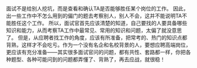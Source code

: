 面试不是给别人挖坑，而是查看和确认TA是否能够胜任某个岗位的工作。
因此，出一些工作中不怎么用到的偏门的题去考察别人，别人不会，这并不能说明TA不能胜任这个工作。
所以，面试官首先应该清楚的知道，自己要找的人要具备哪些知识和能力，从而考察TA工作中最常见、常用的知识和问题，太偏了就没意思了。
但是，从应聘者找工作的角度，应该有所准备，把常考的、热门的知识点都背熟，这样才不会吃亏。作为一个没有名企和名校背景的人，要想应聘高端岗位，更应该有充分准备——其实很多面试官问的问题，都有共性、套路都一样，你把各种题型、各种可能问到的问题都弄懂了、背熟了，再去应战，就很稳！